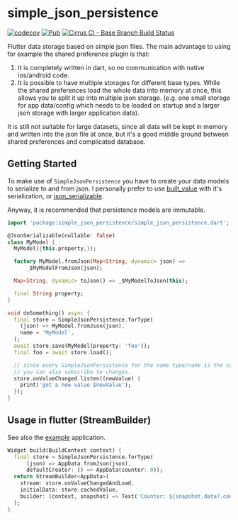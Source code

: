 # simple_json_persistence

[![codecov](https://codecov.io/gh/hpoul/simple_json_persistence/branch/master/graph/badge.svg)](https://codecov.io/gh/hpoul/simple_json_persistence)
[![Pub](https://img.shields.io/pub/v/simple_json_persistence.svg?style=flat-square)](https://pub.dartlang.org/packages/simple_json_persistence)
[![Cirrus CI - Base Branch Build Status](https://img.shields.io/cirrus/github/hpoul/simple_json_persistence)](https://cirrus-ci.com/github/hpoul/simple_json_persistence)

Flutter data storage based on simple json files. The main advantage to using
for example the shared preference plugin is that:

1. It is completely written in dart, so no communication with native ios/android code.
2. It is possible to have multiple storages for different base types.
   While the shared preferences load the whole data into memory at once,
   this allows you to split it up into multiple json storage.
   (e.g. one small storage for app data/config which needs to be loaded on startup
   and a larger json storage with larger application data).

It is still not suitable for large datasets, since all data will be kept
in memory and written into the json file at once, but it's a good 
middle ground between shared preferences and complicated database.

## Getting Started

To make use of `SimpleJsonPersistence` you have to create your
data models to serialize to and from json. I personally prefer to use
[built_value](https://github.com/google/built_value.dart) with it's
serialization, or [json_serializable](https://github.com/dart-lang/json_serializable).

Anyway, it is recommended that persistence models are immutable.

```dart
import 'package:simple_json_persistence/simple_json_persistence.dart';

@JsonSerializable(nullable: false)
class MyModel {
  MyModel({this.property,});

  factory MyModel.fromJson(Map<String, dynamic> json) =>
      _$MyModelFromJson(json);

  Map<String, dynamic> toJson() => _$MyModelToJson(this);

  final String property;
}

void doSomething() async {
  final store = SimpleJsonPersistence.forType(
    (json) => MyModel.fromJson(json),
    name = 'MyModel',
  );
  await store.save(MyModel(property: 'foo'));
  final foo = await store.load();

  // since every SimpleJsonPersistence for the same type/name is the same instance
  // you can also subscribe to changes.
  store.onValueChanged.listen((newValue) {
    print('got a new value $newValue');
  });
}

```

## Usage in flutter (StreamBuilder)

See also the [example](https://github.com/hpoul/simple_json_persistence/tree/master/example) application.
```dart
Widget build(BuildContext context) {
  final store = SimpleJsonPersistence.forType(
      (json) => AppData.fromJson(json),
      defaultCreator: () => AppData(counter: 0));
  return StreamBuilder<AppData>(
    stream: store.onValueChangedAndLoad,
    initialData: store.cachedValue,
    builder: (context, snapshot) => Text('Counter: ${snapshot.data?.counter ?? 'Loading'}'),
  );
}
```